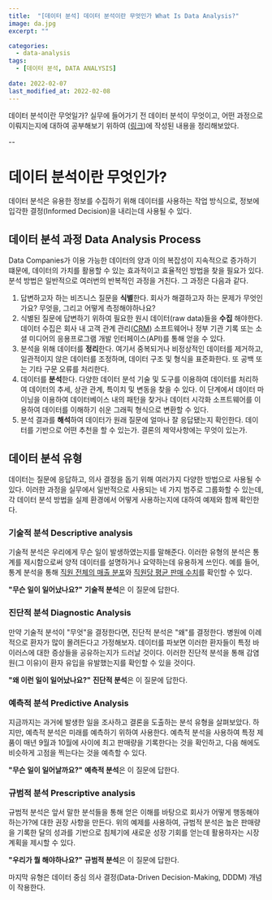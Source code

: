 ```yaml
---
title:  "[데이터 분석] 데이터 분석이란 무엇인가 What Is Data Analysis?"
image: da.jpg
excerpt: ""

categories:
  - data-analysis
tags:
  - [데이터 분석, DATA ANALYSIS]
 
date: 2022-02-07
last_modified_at: 2022-02-08
---
```


데이터 분석이란 무엇일가? 실무에 들어가기 전 데이터 분석이 무엇이고, 어떤 과정으로 이뤄지는지에 대하여 공부해보기 위하여 ([링크](https://www.coursera.org/articles/what-is-data-analysis-with-examples))에 작성된 내용을 정리해보았다.

--

# 데이터 분석이란 무엇인가?
데이터 분석은 유용한 정보를 수집하기 위해 데이터를 사용하는 작업 방식으로, 정보에 입각한 결정(Informed Decision)을 내리는데 사용될 수 있다.

## 데이터 분석 과정 Data Analysis Process
Data Companies가 이용 가능한 데이터의 양과 이의 복잡성이 지속적으로 증가하기 떄문에, 데이터의 가치를 활용할 수 있는 효과적이고 효율적인 방법을 찾을 필요가 있다. 분석 방법은 일반적으로 여러번의 반복적인 과정을 거친다. 그 과정은 다음과 같다.

1. 답변하고자 하는 비즈니스 질문을 **식별**한다. 회사가 해결하고자 하는 문제가 무엇인가요? 무엇을, 그리고 어떻게 측정해야하나요?
2. 식별된 질문에 답변하기 위하여 필요한 원시 데이터(raw data)들을 **수집** 해야한다. 데이터 수집은 회사 내 고객 관계 관리([CRM](https://www.oracle.com/kr/cx/what-is-crm/)) 소프트웨어나 정부 기관 기록 또는 소셜 미디어의 응용프로그램 개발 인터페이스(API)를 통해 얻을 수 있다.
3. 분석을 위해 데이터를 **정리**한다. 여기서 중복되거나 비정상적인 데이터를 제거하고, 일관적이지 않은 데이터를 조정하며, 데이터 구조 및 형식을 표준화한다. 또 공백 또는 기타 구문 오류를 처리한다.
4. 데이터를 **분석**한다. 다양한 데이터 분석 기술 및 도구를 이용하여 데이터를 처리하여 데이터의 추세, 상관 관계, 특이치 및 변동을 찾을 수 있다. 이 단계에서 데이터 마이닝을 이용하여 데이터베이스 내의 패턴을 찾거나 데이터 시각화 소프트웨어를 이용하여 데이터를 이해하기 쉬운 그래픽 형식으로 변환할 수 있다.
5. 분석 결과를 **해석**하여 데이터가 원래 질문에 얼마나 잘 응답됐는지 확인한다. 데이터를 기반으로 어떤 추천을 할 수 있는가. 결론의 제약사항에는 무엇이 있는가.

## 데이터 분석 유형
데이터는 질문에 응답하고, 의사 결정을 돕기 위해 여러가지 다양한 방법으로 사용될 수 있다. 이러한 과정을 실무에서 일반적으로 사용되는 네 가지 범주로 그룹화할 수 있는데, 각 데이터 분석 방법을 실제 환경에서 어떻게 사용하는지에 대하여 예제와 함께 확인한다.

### 기술적 분석 Descriptive analysis
기술적 분석은 우리에게 무슨 일이 발생하였는지를 말해준다. 
이러한 유형의 분석은 통계를 제시함으로써 양적 데이터를 설명하거나 요약하는데 유용하게 쓰인다. 예를 들어, 통계 분석을 통해 <u>직원 전체의 매출 분포</u>와 <u>직원당 평균 판매 수치</u>를 확인할 수 있다.

**"무슨 일이 일어났나요?"** **기술적 분석**은 이 질문에 답한다.

### 진단적 분석 Diagnostic Analysis
만약 기술적 분석이 "무엇"을 결정한다면, 진단적 분석은 "왜"를 결정한다. 병원에 이례적으로 환자가 많이 몰려든다고 가정해보자. 데이터를 파보면 이러한 환자들이 특정 바이러스에 대한 증상들을 공유하는지가 드러날 것이다. 이러한 진단적 분석을 통해 감염원(그 이유)이 환자 유입을 유발했는지를 확인할 수 있을 것이다.

**"왜 이런 일이 일어났나요?"** **진단적 분석**은 이 질문에 답한다.

### 예측적 분석 Predictive Analysis
지금까지는 과거에 발생한 일을 조사하고 결론을 도출하는 분석 유형을 살펴보았다. 하지만, 예측적 분석은 미래를 예측하기 위하여 사용한다. 예측적 분석을 사용하여 특정 제품이 매년 9월과 10월에 사이에 최고 판매량을 기록한다는 것을 확인하고, 다음 해에도 비슷하게 고점을 찍는다는 것을 예측할 수 있다.

**"무슨 일이 일어날까요?"** **예측적 분석**은 이 질문에 답한다.

### 규범적 분석 Prescriptive analysis
규범적 분석은 앞서 말한 분석들을 통해 얻은 이해를 바탕으로 회사가 어떻게 행동해야하는가?에 대한 권장 사항을 만든다. 위의 예제를 사용하여, 규범적 분석은 높은 판매량을 기록한 달의 성과를 기반으로 침체기에 새로운 성장 기회를 얻는데 활용하자는 시장 계획을 제시할 수 있다.

**"우리가 뭘 해야하나요?"** **규범적 분석**은 이 질문에 답한다.

마지막 유형은 데이터 중심 의사 결정(Data-Driven Decision-Making, DDDM) 개념이 작용한다.
